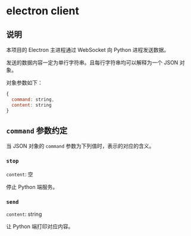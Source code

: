 # electron client

## 说明

本项目的 Electron 主进程通过 WebSocket 向 Python 进程发送数据。

发送的数据内容一定为单行字符串。且每行字符串均可以解释为一个 JSON 对象。

对象参数如下：

```js
{
  command: string,
  content: string
}
```

## `command` 参数约定

当 JSON 对象的 `command` 参数为下列值时，表示的对应的含义。

### `stop`

`content`: 空

停止 Python 端服务。

### `send`

`content`: string

让 Python 端打印对应内容。
